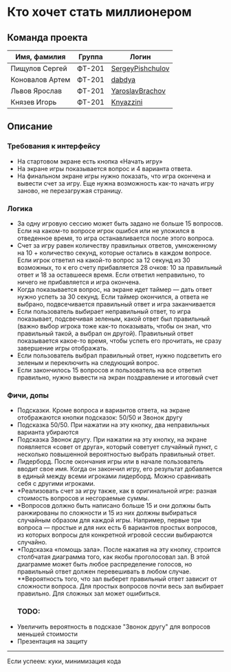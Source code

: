 # Кто хочет стать миллионером


## Команда проекта

Имя, фамилия  | Группа | Логин
--- | --- | --- |
Пищулов Сергей | ФТ-201 | <a href=https://github.com/SergeyPishchulov>SergeyPishchulov</a>
Коновалов Артем | ФТ-201 | <a href=https://github.com/dabdya>dabdya</a>
Львов Ярослав | ФТ-201 | <a href=https://github.com/YaroslavBrachov>YaroslavBrachov</a>
Князев Игорь | ФТ-201 | <a href=https://github.com/Knyazzini>Knyazzini</a>

## Описание

### Требования к интерфейсу
* На стартовом экране есть кнопка «Начать игру»
* На экране игры показывается вопрос и 4 варианта ответа.
* На финальном экране игры нужно показать, что игра окончена и вывести счет за игру. Еще нужна возможность как-то начать игру заново, не перезагружая страницу.

### Логика
* За одну игровую сессию может быть задано не больше 15 вопросов. Если на каком-то вопросе игрок ошибся или не уложился в отведенное время, то игра останавливается после этого вопроса.
* Счет за игру равен количеству правильных ответов, умноженному на 10 + количество секунд, которые остались в каждом вопросе. Если игрок ответил на какой-то вопрос за 12 секунд из 30 возможных, то к его счету прибавляется 28 очков: 10 за правильный ответ и 18 за оставшееся время. Если ответил неправильно, то ничего не прибавляется и игра окончена.
* Когда показывается вопрос, на экране идет таймер — дать ответ нужно успеть за 30 секунд. Если таймер окончился, а ответа не выбрано, подвсечивается правильный ответ и игра заканчивается
* Если пользователь выбирает неправильный ответ, то игра показывает, подсвечивая зеленым, какой ответ был правильный (важно выбор игрока тоже как-то показывать, чтобы он знал, что правильный такой, а выбрал он другой). Правильный ответ показывается какое-то время, чтобы успеть его прочитать, не сразу завершение игры отображать.
* Если пользователь выбрал правильный ответ, нужно подсветить его зеленым и переключить на следующий вопрос.
* Если закончилось 15 вопросов и пользователь на все ответил правильно, нужно вывести на экран поздравление и итоговый счет

### Фичи, допы
* Подсказки. Кроме вопроса и вариантов ответа, на экране отображаются кнопки подсказок: 50/50 и Звонок другу
* Подсказка 50/50. При нажатии на эту кнопку, два неправильных варианта убираются
* Подсказка Звонок другу. При нажатии на эту кнопку, на экране появляется «совет от друга», который советует случайный пункт, с несколько повышенной вероятностью выбрать правильный ответ.
* Лидерборд. После окончания игры или в начале пользователь вводит свое имя. Когда он закончил игру, его результат добавляется в единый между всеми игроками лидерборд. Можно сравнивать себя с другими игроками.
* *Реализовать счет за игру также, как в оригинальной игре: разная стоимость вопросов и несгораемые суммы.
* *Вопросов должно быть написано больше 15 и они должны быть ранжированы по сложности и 15 из них должны выбираться случайным образом для каждой игры. Например, первые три вопроса — простые и для них есть 6 вариантов простых вопросов, из которых вопросы для конкретной игровой сессии выбираются случайно.
* *Подсказка «помощь зала». После нажатия на эту кнопку, строится столбчатая диаграмма того, как якобы проголосовал зал. В этой диаграмме может быть любое распределение голосов, но правильный ответ должен перевешивать в любом случае.
  **Вероятность того, что зал выберет правильный ответ зависит от сложности вопроса. Для простых вопросов почти весь зал выбирает правильно. Для сложных зал может ошибиться.
  ### TODO:
- Увеличить вероятность в подсказе "Звонок другу" для вопросов меньшей стоимости
- Презентация на защиту

_____________________________________________________________________
Если успеем:
куки, минимизация кода
